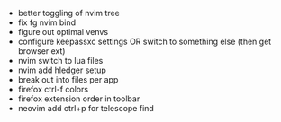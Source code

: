 - better toggling of nvim tree
- fix fg nvim bind
- figure out optimal venvs
- configure keepassxc settings OR switch to something else (then get browser ext)
- nvim switch to lua files
- nvim add hledger setup
- break out into files per app
- firefox ctrl-f colors
- firefox extension order in toolbar
- neovim add ctrl+p for telescope find
